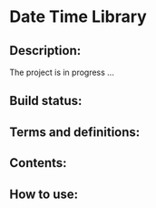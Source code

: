 Date Time Library
=================
## Description:

The project is in progress ...

## Build status:
## Terms and definitions:
## Contents:
## How to use:
